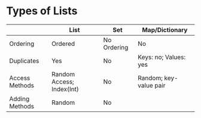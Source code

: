 # Types of Lists

|                | List                      | Set         | Map/Dictionary         |
| -------------- | ------------------------- | ----------- | ---------------------- |
| Ordering       | Ordered                   | No Ordering | No                     |
| Duplicates     | Yes                       | No          | Keys: no; Values: yes  |
| Access Methods | Random Access; Index(Int) | No          | Random; key-value pair |
| Adding Methods | Random                    | No          |                        |

